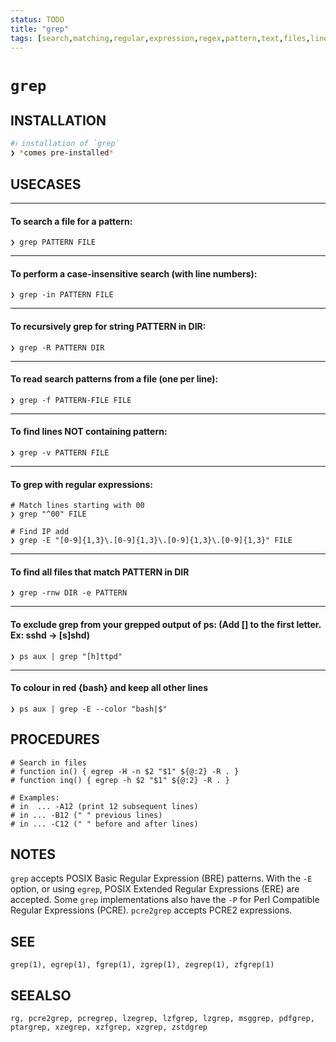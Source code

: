 ```yaml
---
status: TODO
title: "grep"
tags: [search,matching,regular,expression,regex,pattern,text,files,lines]
---
```


# `grep`

## INSTALLATION


```bash
#ℹ︎ installation of `grep`
❯ *comes pre-installed*
```


## USECASES

----
#### To search a file for a pattern:

    ❯ grep PATTERN FILE

----
#### To perform a case-insensitive search (with line numbers):

    ❯ grep -in PATTERN FILE

----
#### To recursively grep for string PATTERN in DIR:

    ❯ grep -R PATTERN DIR

----
#### To read search patterns from a file (one per line):

    ❯ grep -f PATTERN-FILE FILE

----
#### To find lines NOT containing pattern:

    ❯ grep -v PATTERN FILE

----
#### To grep with regular expressions:

    # Match lines starting with 00
    ❯ grep "^00" FILE

    # Find IP add
    ❯ grep -E "[0-9]{1,3}\.[0-9]{1,3}\.[0-9]{1,3}\.[0-9]{1,3}" FILE

----
#### To find all files that match PATTERN in DIR

    ❯ grep -rnw DIR -e PATTERN

----
#### To exclude grep from your grepped output of ps: (Add [] to the first letter. Ex: sshd -> [s]shd)

    ❯ ps aux | grep "[h]ttpd"

----
#### To colour in red {bash} and keep all other lines

    ❯ ps aux | grep -E --color "bash|$"


## PROCEDURES

    # Search in files
    # function in() { egrep -H -n $2 "$1" ${@:2} -R . }
    # function inq() { egrep -h $2 "$1" ${@:2} -R . }

    # Examples:
    # in  ... -A12 (print 12 subsequent lines)
    # in ... -B12 (" " previous lines)
    # in ... -C12 (" " before and after lines)


## NOTES

`grep` accepts POSIX Basic Regular Expression (BRE) patterns. With the `-E` option, or using `egrep`, POSIX Extended Regular Expressions (ERE) are accepted. Some `grep` implementations also have the `-P` for Perl Compatible Regular Expressions (PCRE). `pcre2grep` accepts PCRE2 expressions.

## SEE

    grep(1), egrep(1), fgrep(1), zgrep(1), zegrep(1), zfgrep(1)

## SEEALSO

    rg, pcre2grep, pcregrep, lzegrep, lzfgrep, lzgrep, msggrep, pdfgrep, ptargrep, xzegrep, xzfgrep, xzgrep, zstdgrep

